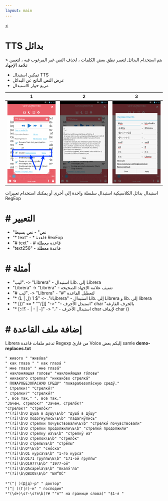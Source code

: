```yaml
---
layout: main
---
```

[<](/wiki/faq)

# TTS بدائل

&gt; يتم استخدام البدائل لتغيير نطق بعض الكلمات ، لحذف النص غير المرغوب فيه ، لتعيين علامة الإجهاد

* تمكين استبدال TTS
* عرض النص الناتج عن البدائل
* مربع حوار الاستبدال

|1|2|3|
|-|-|-|
|![](1.png)|![](2.png)|![](3.png)|


استبدال بدائل الكلاسيكية استبدال سلسلة واحدة إلى أخرى أو يمكنك استخدام تعبيرات RegExp

# # التعبير

* &quot;نص&quot; - نص بسيط
* &quot;* text&quot; - * قاعدة RexExp
* &quot;# text&quot; - # قاعدة معطلة
* &quot;text256&quot; - قاعدة معطلة

# # أمثلة

* &quot;ليب&quot;. -&gt; &quot;Librera&quot; - استبدال Lib. إلى Librera
* &quot;Librera&quot; -&gt; &quot;Libréra&quot; - تضيف علامة الإجهاد الصحيحة
* &quot;# ليب&quot;. -&gt; &quot;Librera&quot; - &quot;#&quot; لتعطيل القاعدة
* &quot;* (L | ل) باء&quot;. -&gt; &quot;$ 1ibrera&quot; - استبدال Lib. إلى Librera و lib. إلى librera
* &quot;* [()&quot; «» * &quot;&quot;/[]] &quot;-&gt;&quot; &quot;- استبدل الأحرف&quot; char &quot;بالحرف الفارغة
* &quot;* [؟!:؛ - | - | -]&quot; -&gt; &quot;،&quot; - استبدال الأحرف char لإيقاف char ()

# # إضافة ملف القاعدة

Librera تدعم ملفات قاعدة Regexp من قارئ Voice
إليكم بعض samle **demo-replaces.txt**

```
" живого " "живо́ва"
" как глаза " " как глаза́ "
" мне глаза" " мне глаза́"
" наклоняющая головы" "наклоня́ющая го́ловы"
" никакого стрелка" "никако́во стрелка́"
" ПОЖАРОБЕЗОПАСНУЮ СРЕДУ" "пожарабезопа́сную среду́."
" Стрелки!" "Стрелки́!"
" стрелки?" "стрелки́?"
", все так," ", всё так,"
"Зачем, стрелок?" "Зачем, стрело́к?"
"стрелок?" "стрело́к?"
*"(?i)\b\Q душа в душу\E\b" "душа́ в ду́шу"
*"(?i)\b\Q подогнулись\E\b" "падагну́лись"
*"(?i)\b\Q стрелки почувствовали\E\b" "стрелки́ почувствовали"
*"(?i)\b\Q стрелки продолжили\E\b" "стрелки́ продолжили"
*"(?i)\b\Q стрелку из\E\b" "стрелку́ из"
*"(?i)\b\Q стрелок\E\b" "стрело́к"
*"(?i)\b\Q стрелы\E\b" "стре́лы"
*"(?i)\b\Q*\E\b" "сно́ска"
*"(?i)\b\Q1 курса\E\b" "1-го курса"
*"(?i)\b\Q171 группы\E\b" "171-ой группы"
*"(?i)\b\Q1977\E\b" "1977-ой"
*"(?i)\b\QAcapela\E\b" "Акапэ́'ла"
*"(?i)\b\QBIOS\E\b" "БИ́“О́С"

*"(^| )(Д|д)-р" " доктор"
"(^| )(Г|г)-н" " господин"
*"(\d+)\s?-\s?я\b(?# ""я"" на границе слова)" "$1-я "

```


   
